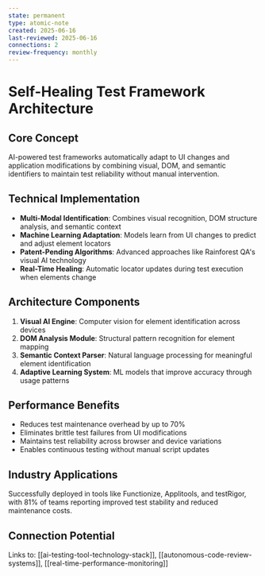 ```yaml
---
state: permanent
type: atomic-note
created: 2025-06-16
last-reviewed: 2025-06-16
connections: 2
review-frequency: monthly
---
```


# Self-Healing Test Framework Architecture

## Core Concept
AI-powered test frameworks automatically adapt to UI changes and application modifications by combining visual, DOM, and semantic identifiers to maintain test reliability without manual intervention.

## Technical Implementation
- **Multi-Modal Identification**: Combines visual recognition, DOM structure analysis, and semantic context
- **Machine Learning Adaptation**: Models learn from UI changes to predict and adjust element locators
- **Patent-Pending Algorithms**: Advanced approaches like Rainforest QA's visual AI technology
- **Real-Time Healing**: Automatic locator updates during test execution when elements change

## Architecture Components
1. **Visual AI Engine**: Computer vision for element identification across devices
2. **DOM Analysis Module**: Structural pattern recognition for element mapping
3. **Semantic Context Parser**: Natural language processing for meaningful element identification
4. **Adaptive Learning System**: ML models that improve accuracy through usage patterns

## Performance Benefits
- Reduces test maintenance overhead by up to 70%
- Eliminates brittle test failures from UI modifications
- Maintains test reliability across browser and device variations
- Enables continuous testing without manual script updates

## Industry Applications
Successfully deployed in tools like Functionize, Applitools, and testRigor, with 81% of teams reporting improved test stability and reduced maintenance costs.

## Connection Potential
Links to: [[ai-testing-tool-technology-stack]], [[autonomous-code-review-systems]], [[real-time-performance-monitoring]]